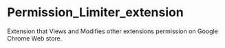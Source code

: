 # Permission_Limiter_extension
Extension that Views and Modifies other extensions permission on Google Chrome Web store.
